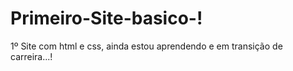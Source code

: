 # Primeiro-Site-basico-!

1º Site com html e css, ainda estou aprendendo e em transição de carreira...!
